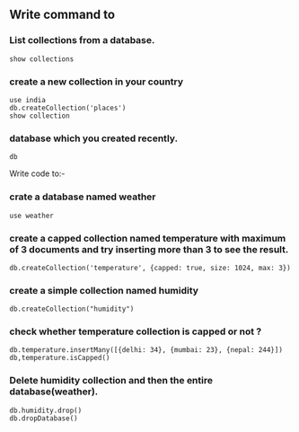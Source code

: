 ## Write command to

### List collections from a database.
```
show collections
```
### create a new collection in your country 

```
use india
db.createCollection('places')
show collection
```

### database which you created recently.

```
db
```

Write code to:-

### crate a database named weather
```
use weather
```
### create a capped collection named temperature with maximum of 3 documents and try inserting more than 3 to see the result.
```
db.createCollection('temperature', {capped: true, size: 1024, max: 3})
```
### create a simple collection named humidity
```
db.createCollection("humidity")
```
### check whether temperature collection is capped or not ?
```
db.temperature.insertMany([{delhi: 34}, {mumbai: 23}, {nepal: 244}])
db,temperature.isCapped()
```
### Delete humidity collection and then the entire database(weather).
```
db.humidity.drop()
db.dropDatabase()
```

